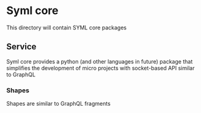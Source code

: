 # Syml core

This directory will contain SYML core packages

## Service

Syml core provides a python (and other languages in future) package that simplifies
the development of micro projects with socket-based API similar to GraphQL

### Shapes

Shapes are similar to GraphQL fragments